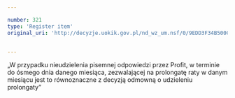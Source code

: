 ```yaml
---

number: 321
type: 'Register item'
original_uri: 'http://decyzje.uokik.gov.pl/nd_wz_um.nsf/0/9EDD3F34B500C716C12572DD003294ED?OpenDocument'


---
```


„W przypadku nieudzielenia pisemnej odpowiedzi przez Profit, w terminie do ósmego dnia danego miesiąca, zezwalającej na prolongatę raty w danym miesiącu jest to równoznaczne z decyzją odmowną o udzieleniu prolongaty”
